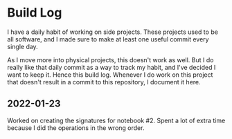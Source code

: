 # Build Log

I have a daily habit of working on side projects. These projects used to be all software, and I made sure to make at least one useful commit every single day.

As I move more into physical projects, this doesn't work as well. But I do really like that daily commit as a way to track my habit, and I've decided I want to keep it. Hence this build log. Whenever I do work on this project that doesn't result in a commit to this repository, I document it here.


## 2022-01-23

Worked on creating the signatures for notebook #2. Spent a lot of extra time because I did the operations in the wrong order.
